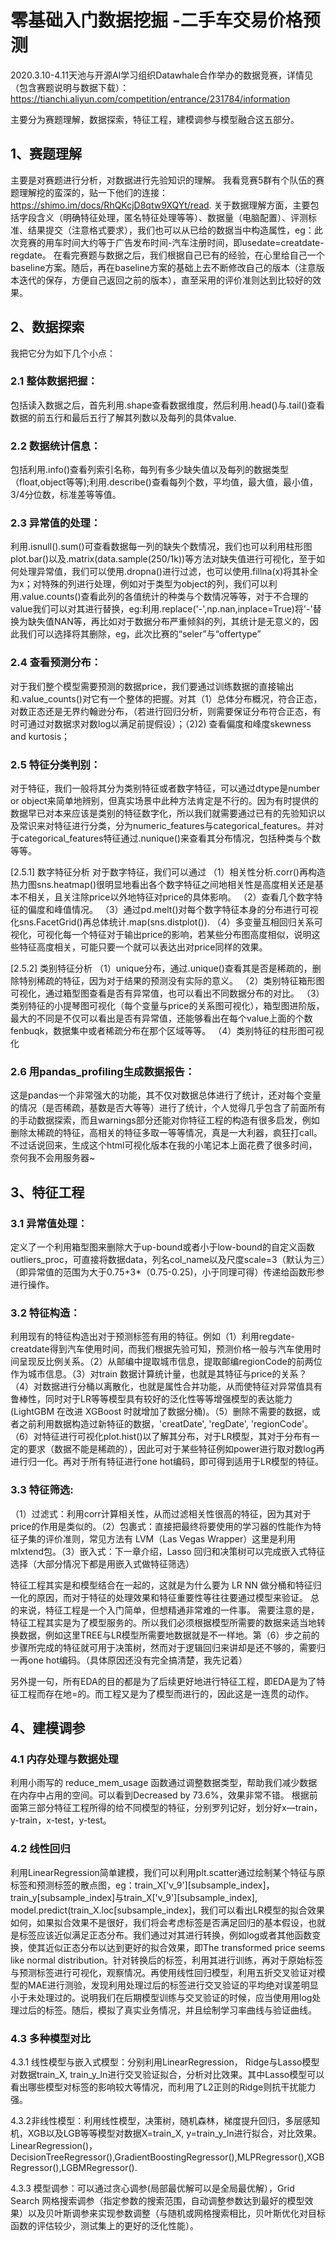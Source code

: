 
# 零基础入门数据挖掘 -二手车交易价格预测

2020.3.10-4.11天池与开源AI学习组织Datawhale合作举办的数据竞赛，详情见（包含赛题说明与数据下载）：https://tianchi.aliyun.com/competition/entrance/231784/information

主要分为赛题理解，数据探索，特征工程，建模调参与模型融合这五部分。


## 1、赛题理解
主要是对赛题进行分析，对数据进行先验知识的理解。
我看竞赛5群有个队伍的赛题理解挖的蛮深的，贴一下他们的连接：https://shimo.im/docs/RhQKcjD8qtw9XQYt/read.
关于数据理解方面，主要包括字段含义（明确特征处理，匿名特征处理等等）、数据量（电脑配置）、评测标准、结果提交（注意格式要求），我们也可以从已给的数据当中构造属性，eg：此次竞赛的用车时间大约等于广告发布时间-汽车注册时间，即usedate=creatdate-regdate。
在看完赛题与数据之后，我们根据自己已有的经验，在心里给自己一个baseline方案。随后，再在baseline方案的基础上去不断修改自己的版本（注意版本迭代的保存，方便自己返回之前的版本），直至采用的评价准则达到比较好的效果。

## 2、数据探索
我把它分为如下几个小点：

### 2.1 整体数据把握：
包括读入数据之后，首先利用.shape查看数据维度，然后利用.head()与.tail()查看数据的前五行和最后五行了解其列数以及每列的具体value.

### 2.2 数据统计信息：
包括利用.info()查看列索引名称，每列有多少缺失值以及每列的数据类型（float,object等等);利用.describe()查看每列个数，平均值，最大值，最小值，3/4分位数，标准差等等值。

### 2.3 异常值的处理：
利用.isnull().sum()可查看数据每一列的缺失个数情况，我们也可以利用柱形图plot.bar()以及.matrix(data.sample(250/1k))等方法对缺失值进行可视化，至于如何处理异常值，我们可以使用.dropna()进行过滤，也可以使用.fillna(x)将其补全为x；对特殊的列进行处理，例如对于类型为object的列，我们可以利用.value.counts()查看此列的各值统计的种类与个数情况等等，对于不合理的value我们可以对其进行替换，eg:利用.replace('-',np.nan,inplace=True)将'-'替换为缺失值NAN等，再比如对于数据分布严重倾斜的列，其统计是无意义的，因此我们可以选择将其删除，eg，此次比赛的“seler”与“offertype”

### 2.4 查看预测分布：
对于我们整个模型需要预测的数据price，我们要通过训练数据的直接输出和.value_counts()对它有一个整体的把握。对其（1）总体分布概况，符合正态，对数正态还是无界约翰逊分布，（若进行回归分析，则需要保证分布符合正态，有时可通过对数据求对数log以满足前提假设）；（2)2) 查看偏度和峰度skewness and kurtosis；

### 2.5 特征分类判别：
对于特征，我们一般将其分为类别特征或者数字特征，可以通过dtype是number or object来简单地辨别，但真实场景中此种方法肯定是不行的。因为有时提供的数据早已对本来应该是类别的特征数字化，所以我们就需要通过已有的先验知识以及常识来对特征进行分类，分为numeric_features与categorical_features。并对于categorical_features特征通过.nunique()来查看其分布情况，包括种类与个数等等。
  
  [2.5.1] 数字特征分析
   对于数字特征，我们可以通过
   （1）相关性分析.corr()再构造热力图sns.heatmap()很明显地看出各个数字特征之间地相关性是高度相关还是基本不相关，且关注除price以外地特征对price的具体影响。
   （2）查看几个数字特征的偏度和峰值情况。
   （3）通过pd.melt()对每个数字特征本身的分布进行可视化sns.FacetGrid()再总体统计.map(sns.distplot()).
   （4）多变量互相回归关系可视化，可视化每一个特征对于输出price的影响，若某些分布图高度相似，说明这些特征高度相关，可能只要一个就可以表达出对price同样的效果。
   
   [2.5.2] 类别特征分析
   （1）unique分布，通过.unique()查看其是否是稀疏的，删除特别稀疏的特征，因为对于结果的预测没有实际的意义。
   （2）类别特征箱形图可视化，通过箱型图查看是否有异常值，也可以看出不同数据分布的对比。
   （3）类别特征的小提琴图可视化（每个变量与price的关系图可视化），箱型图进阶版，最大的不同是不仅可以看出是否有异常值，还能够看出在每个value上面的个数fenbuqk，数据集中或者稀疏分布在那个区域等等。
   （4）类别特征的柱形图可视化
   
   ### 2.6 用pandas_profiling生成数据报告：
   这是pandas一个非常强大的功能，其不仅对数据总体进行了统计，还对每个变量的情况（是否稀疏，基数是否大等等）进行了统计，个人觉得几乎包含了前面所有的手动数据探索，而且warnings部分还能对你特征工程的构造有很多启发，例如删除太稀疏的特征，高相关的特征多取一等等情况，真是一大利器，疯狂打call。不过话说回来，生成这个html可视化版本在我的小笔记本上面花费了很多时间，奈何我不会用服务器~
   
   ## 3、特征工程
   
   ### 3.1 异常值处理：
   定义了一个利用箱型图来删除大于up-bound或者小于low-bound的自定义函数outliers_proc，可直接将数据data，列名col_name以及尺度scale=3（默认为三）（即异常值的范围为大于0.75+3*（0.75-0.25)，小于同理可得）传递给函数形参进行操作。 
   
   ### 3.2 特征构造：
   利用现有的特征构造出对于预测标签有用的特征。例如（1）利用regdate-creatdate得到汽车使用时间，而我们根据先验可知，预测价格一般与汽车使用时间呈现反比例关系。（2）从邮编中提取城市信息，提取邮编regionCode的前两位作为城市信息。（3）对train 数据计算统计量，也就是其特征与price的关系？（4）对数据进行分桶以离散化，也就是属性合并功能，从而使特征对异常值具有鲁棒性，同时对于LR等等模型具有较好的泛化性等等增强模型的表达能力(LightGBM 在改进 XGBoost 时就增加了数据分桶)。（5）删除不需要的数据，或者之前利用数据构造过新特征的数据，'creatDate', 'regDate', 'regionCode'。（6）对特征进行可视化plot.hist()以了解其分布，对于LR模型，其对于分布有一定的要求（数据不能是稀疏的），因此可对于某些特征例如power进行取对数log再进行归一化。再对于所有特征进行one hot编码，即可得到适用于LR模型的特征。
   
   ### 3.3 特征筛选:
   （1）过滤式：利用corr计算相关性，从而过滤相关性很高的特征，因为其对于price的作用是类似的。（2）包裹式：直接把最终将要使用的学习器的性能作为特征子集的评价准则，常见方法有 LVM（Las Vegas Wrapper）这里是利用mlxtend包。（3）嵌入式：下一章介绍，Lasso 回归和决策树可以完成嵌入式特征选择（大部分情况下都是用嵌入式做特征筛选）
   
   特征工程其实是和模型结合在一起的，这就是为什么要为 LR NN 做分桶和特征归一化的原因，而对于特征的处理效果和特征重要性等往往要通过模型来验证。
   总的来说，特征工程是一个入门简单，但想精通非常难的一件事。
   需要注意的是，特征工程其实是为了模型服务的。所以我们必须根据模型所需要的数据来适当地转换数据，例如这里TREE与LR模型所需要地数据就是不一样地。第（6）步之前的步骤所完成的特征就可用于决策树，然而对于逻辑回归来讲却是还不够的，需要归一再one hot编码。（具体原因还没有完全搞清楚，我先记着）
   
   另外提一句，所有EDA的目的都是为了后续更好地进行特征工程，即EDA是为了特征工程而存在地=的。而工程又是为了模型而进行的，因此这是一连贯的动作。
  
   ## 4、建模调参
   
   ### 4.1 内存处理与数据处理
   利用小雨写的 reduce_mem_usage 函数通过调整数据类型，帮助我们减少数据在内存中占用的空间。可以看到Decreased by 73.6%，效果非常不错。
   根据前面第三部分特征工程所得的给不同模型的特征，分别罗列记好，划分好x—train，y-train，x-test，y-test。
   ### 4.2 线性回归
   利用LinearRegression简单建模，我们可以利用plt.scatter通过绘制某个特征与原标签和预测标签的散点图，eg：train_X['v_9'][subsample_index]，train_y[subsample_index]与train_X['v_9'][subsample_index], model.predict(train_X.loc[subsample_index]，我们可以看出LR模型的拟合效果如何，如果拟合效果不是很好，我们将会考虑标签是否满足回归的基本假设，也就是标签应该近似满足正态分布。我们通过对其进行转换，例如log或者其他函数变换，使其近似正态分布以达到更好的拟合效果，即The transformed price seems like normal distribution。针对转换后的标签，利用其进行训练，再对于原始标签与预测标签进行可视化，观察情况。再使用线性回归模型，利用五折交叉验证对模型的MAE进行测验，发现利用处理过后的标签进行交叉验证的平均绝对误差明显小于未处理过的。说明我们在后期模型训练与交叉验证的时候，应当使用用log处理过后的标签。随后，模拟了真实业务情况，并且绘制学习率曲线与验证曲线。
   ### 4.3 多种模型对比
   4.3.1 线性模型与嵌入式模型：分别利用LinearRegression， Ridge与Lasso模型对数据train_X, train_y_ln进行交叉验证拟合，分析对比效果。其中Lasso模型可以看出哪些模型对标签的影响较大等情况，而利用了L2正则的Ridge则抗干扰能力强。
   
   4.3.2非线性模型：利用线性模型，决策树，随机森林，梯度提升回归，多层感知机，XGB以及LGB等等模型对数据X=train_X, y=train_y_ln进行拟合，对比效果。 LinearRegression()，DecisionTreeRegressor(),GradientBoostingRegressor(),MLPRegressor(),XGBRegressor(),LGBMRegressor().
   
   4.3.3 模型调参：可以通过贪心调参(局部最优解可以是全局最优解），Grid Search 网格搜索调参（指定参数的搜索范围，自动调整参数达到最好的模型效果）以及贝叶斯调参来实现参数调整（与随机或网格搜索相比，贝叶斯优化对目标函数的评估较少，测试集上的更好的泛化性能）。
    
   
   
